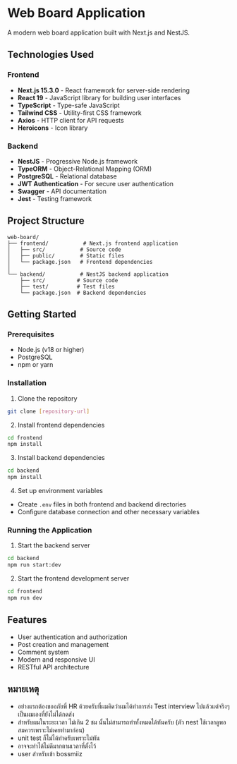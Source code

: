 # Web Board Application

A modern web board application built with Next.js and NestJS.

## Technologies Used

### Frontend
- **Next.js 15.3.0** - React framework for server-side rendering
- **React 19** - JavaScript library for building user interfaces
- **TypeScript** - Type-safe JavaScript
- **Tailwind CSS** - Utility-first CSS framework
- **Axios** - HTTP client for API requests
- **Heroicons** - Icon library

### Backend
- **NestJS** - Progressive Node.js framework
- **TypeORM** - Object-Relational Mapping (ORM)
- **PostgreSQL** - Relational database
- **JWT Authentication** - For secure user authentication
- **Swagger** - API documentation
- **Jest** - Testing framework

## Project Structure

```
web-board/
├── frontend/           # Next.js frontend application
│   ├── src/           # Source code
│   ├── public/        # Static files
│   └── package.json   # Frontend dependencies
│
└── backend/           # NestJS backend application
    ├── src/          # Source code
    ├── test/         # Test files
    └── package.json  # Backend dependencies
```

## Getting Started

### Prerequisites
- Node.js (v18 or higher)
- PostgreSQL
- npm or yarn

### Installation

1. Clone the repository
```bash
git clone [repository-url]
```

2. Install frontend dependencies
```bash
cd frontend
npm install
```

3. Install backend dependencies
```bash
cd backend
npm install
```

4. Set up environment variables
- Create `.env` files in both frontend and backend directories
- Configure database connection and other necessary variables

### Running the Application

1. Start the backend server
```bash
cd backend
npm run start:dev
```

2. Start the frontend development server
```bash
cd frontend
npm run dev
```

## Features
- User authentication and authorization
- Post creation and management
- Comment system
- Modern and responsive UI
- RESTful API architecture

## หมายเหตุ
- อย่างแรกต้องขออภัยพี่ HR ด้วยครับที่ผมคิดว่าผมได้ทำการส่ง Test interview ไปแล้วแต่จริงๆเป็นผมเองที่ยังไม่ได้กดส่ง
- สำหรับผมในระยะเวลา ไม่เกิน 2 ชม นั้นไม่สามารถทำทั้งหมดได้ทันครับ (ตัว nest ใช้เวลาดูพอสมควรเพราะไม่เคยทำมาก่อน)
- unit test ก็ไม่ได้ทำครับเพราะไม่ทัน
- อาจจะทำได้ไม่ดีมากตามเวลาที่ตั้งไว้
- user สำหรับเข้า bossmiiz
